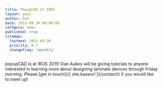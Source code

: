 ```yaml
---
title: PopupCAD at IROS
layout: post
author: Dan
date: 2015-09-30 00:00:00
category: news
published: true
sitemap:
  lastmod: 2015-09-30
  priority: 0.7
  changefreq: 'monthly'
---
```

popupCAD is at IROS 2015!  Dan Aukes will be giving tutorials to anyone interested in learning more about designing laminate devices through Friday morning.  Please [get in touch]({{ site.baseurl }}/contact/) if you would like to meet up!